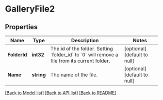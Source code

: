 # GalleryFile2

## Properties
Name | Type | Description | Notes
------------ | ------------- | ------------- | -------------
**FolderId** | **int32** | The id of the folder. Setting &#x60;folder_id&#x60; to &#x60;0&#x60; will remove a file from its current folder. | [optional] [default to null]
**Name** | **string** | The name of the file. | [optional] [default to null]

[[Back to Model list]](../README.md#documentation-for-models) [[Back to API list]](../README.md#documentation-for-api-endpoints) [[Back to README]](../README.md)


